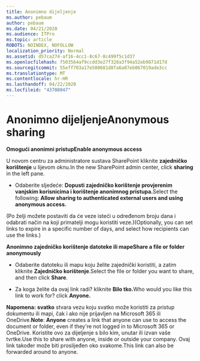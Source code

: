 ```yaml
---
title: Anonimno dijeljenje
ms.author: pebaum
author: pebaum
ms.date: 04/21/2020
ms.audience: ITPro
ms.topic: article
ROBOTS: NOINDEX, NOFOLLOW
localization_priority: Normal
ms.assetid: d57ca274-af16-4cc1-8c67-8c499f5c1d37
ms.openlocfilehash: f503564af9ccdd3e27f328a3f94a52eb9871d17d
ms.sourcegitcommit: 55eff703a17e500681d8fa6a87eb067019ade3cc
ms.translationtype: MT
ms.contentlocale: hr-HR
ms.lasthandoff: 04/22/2020
ms.locfileid: "43708047"
---
```

# <a name="anonymous-sharing"></a><span data-ttu-id="a41eb-102">Anonimno dijeljenje</span><span class="sxs-lookup"><span data-stu-id="a41eb-102">Anonymous sharing</span></span>

 <span data-ttu-id="a41eb-103">**Omogući anonimni pristup**</span><span class="sxs-lookup"><span data-stu-id="a41eb-103">**Enable anonymous access**</span></span>
  
<span data-ttu-id="a41eb-104">U novom centru za administratore sustava SharePoint kliknite **zajedničko korištenje** u lijevom oknu.</span><span class="sxs-lookup"><span data-stu-id="a41eb-104">In the new SharePoint admin center, click **sharing** in the left pane.</span></span> 
  
- <span data-ttu-id="a41eb-105">Odaberite sljedeće: **Dopusti zajedničko korištenje provjerenim vanjskim korisnicima i korištenje anonimnog pristupa.**</span><span class="sxs-lookup"><span data-stu-id="a41eb-105">Select the following: **Allow sharing to authenticated external users and using anonymous access.**</span></span>
  
<span data-ttu-id="a41eb-106">(Po želji možete postaviti da će veze isteći u određenom broju dana i odabrati način na koji primatelji mogu koristiti veze.)</span><span class="sxs-lookup"><span data-stu-id="a41eb-106">(Optionally, you can set links to expire in a specific number of days, and select how recipients can use the links.)</span></span>
    
 <span data-ttu-id="a41eb-107">**Anonimno zajedničko korištenje datoteke ili mape**</span><span class="sxs-lookup"><span data-stu-id="a41eb-107">**Share a file or folder anonymously**</span></span>
  
- <span data-ttu-id="a41eb-108">Odaberite datoteku ili mapu koju želite zajednički koristiti, a zatim kliknite **Zajedničko korištenje**.</span><span class="sxs-lookup"><span data-stu-id="a41eb-108">Select the file or folder you want to share, and then click **Share**.</span></span> 
    
- <span data-ttu-id="a41eb-109">Za koga želite da ovaj link radi? kliknite **Bilo tko.**</span><span class="sxs-lookup"><span data-stu-id="a41eb-109">Who would you like this link to work for? click **Anyone.**</span></span>
  
 <span data-ttu-id="a41eb-110">**Napomena:** **svatko** stvara vezu koju svatko može koristiti za pristup dokumentu ili mapi, čak i ako nije prijavljen na Microsoft 365 ili OneDrive.</span><span class="sxs-lookup"><span data-stu-id="a41eb-110">**Note**: **Anyone** creates a link that anyone can use to access the document or folder, even if they're not logged in to Microsoft 365 or OneDrive.</span></span> <span data-ttu-id="a41eb-111">Koristite ovo za dijeljenje s bilo kim, unutar ili izvan vaše tvrtke.</span><span class="sxs-lookup"><span data-stu-id="a41eb-111">Use this to share with anyone, inside or outside your company.</span></span> <span data-ttu-id="a41eb-112">Ovaj link također može biti proslijeđen oko svakome.</span><span class="sxs-lookup"><span data-stu-id="a41eb-112">This link can also be forwarded around to anyone.</span></span> 
    

